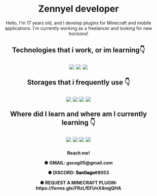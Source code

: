 <h1 align="center">Zennyel developer </h1>

<p align="center">Hello, I'm 17 years old, and I develop plugins for Minecraft and mobile applications. I'm currently working as a freelancer and looking for new horizons!</p>
<h2>
<p align="center">
 Technologies that i work, or im learning👇
<p align="center">
<img src ="https://img.shields.io/badge/Lua-2C2D72?style=for-the-badge&logo=lua&logoColor=white"/>
<img src="https://img.shields.io/badge/Kotlin-0095D5?&style=for-the-badge&logo=kotlin&logoColor=white"/>
<img src="https://img.shields.io/badge/Java-ED8B00?style=for-the-badge&logo=java&logoColor=white"/>
<p align="center">
 <b h3 align="center"> Storages that i frequently use 👇
<p align="center">
<img src="https://img.shields.io/badge/MySQL-00000F?style=for-the-badge&logo=mysql&logoColor=white"/>
<img src="https://img.shields.io/badge/sqlite-%2307405e.svg?style=for-the-badge&logo=sqlite&logoColor=white"/>
<img src="https://img.shields.io/badge/MongoDB-%234ea94b.svg?style=for-the-badge&logo=mongodb&logoColor=white"/>
<img src="	https://img.shields.io/badge/MariaDB-01529E?style=for-the-badge&logo=mariadb&logoColor=white"/>
 <p align="center">
<b h3 align="center"> Where did I learn and where am I currently learning 👇
<p align="center">
<img src="https://img.shields.io/badge/GitHub-100000?style=for-the-badge&logo=github&logoColor=white"/>
<img src="https://img.shields.io/badge/Microsoft_Learn-258ffa?style=for-the-badge&logo=microsoft&logoColor=white"/>
<img src="https://img.shields.io/badge/Udemy-A435F0?style=for-the-badge&logo=Udemy&logoColor=white"/>
 <img src="https://img.shields.io/badge/Freecodecamp-%23123.svg?&style=for-the-badge&logo=freecodecamp&logoColor=green"/>
<h4>
 <p align="center">
Reach me! 
<p align="center">
● GMAIL: gscog05@gmail.com
<p align="center">
● DISCORD: 𝐒𝐚𝐧𝐭𝐢𝐚𝐠𝐨#8053
<p align="center">
● REQUEST A MINECRAFT PLUGIN: https://forms.gle/FRzLfEFUnX4nqjQHA
